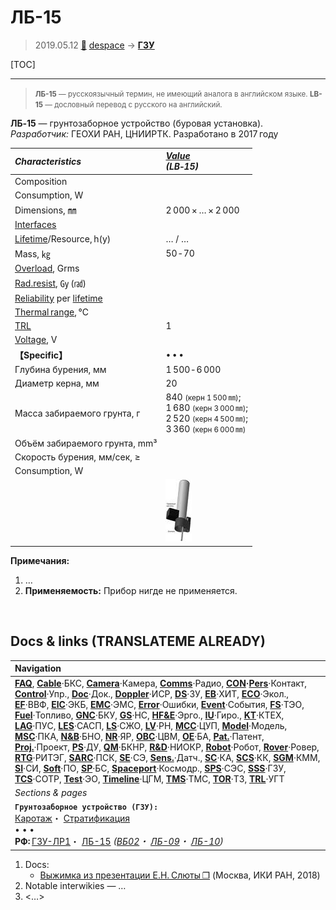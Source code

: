 # ЛБ-15
> 2019.05.12 [🚀](../index/index.md) [despace](index.md) → **[ГЗУ](sss.md)**

[TOC]

---

> <small>**ЛБ-15** — русскоязычный термин, не имеющий аналога в английском языке. **LB-15** — дословный перевод с русского на английский.</small>

**ЛБ‑15** — грунтозаборное устройство (буровая установка).  
*Разработчик:* ГЕОХИ РАН, ЦНИИРТК. Разработано в 2017 году 

|*Characteristics*|*[Value](si.md)<br> (LB‑15)*|
|:--|:--|
|Composition| |
|Consumption, W| |
|Dimensions, ㎜|2 000 × … × 2 000|
|[Interfaces](interface.md)| |
|[Lifetime](lifetime.md)/Resource, h(y)|… / …|
|Mass, ㎏|50 ‑ 70|
|[Overload](vibration.md), Grms| |
|[Rad.resist](ion_rad.md), ㏉ (㎭)| |
|[Reliability](qm.md) per [lifetime](lifetime.md)| |
|[Thermal range](tcs.md), ℃| |
|[TRL](trl.md)|1|
|[Voltage](voltage.md), V| |
|**【Specific】**|• • •|
|Глубина бурения, мм|1 500 ‑ 6 000|
|Диаметр керна, мм|20|
|Масса забираемого грунта, г|840 <small>(керн 1 500 ㎜)</small>;<br> 1 680 <small>(керн 3 000 ㎜)</small>;<br> 2 520 <small>(керн 4 500 ㎜)</small>;<br> 3 360 <small>(керн 6 000 ㎜)</small>|
|Объём забираемого грунта, mm³| |
|Скорость бурения, мм/сек, ≥| |
|Consumption, W| |
| |[![](f/sss/l/lb-15_pic1_thumb.jpg)](f/sss/l/lb-15_pic1.png)|[![](f/sss/l/lb-15_pic2_thumb.jpg)](f/sss/l/lb-15_pic2.png)|[![](f/sss/l/lb-15_pic3_thumb.jpg)](f/sss/l/lb-15_pic3.png)|

**Примечания:**

   1. …
   1. **Применяемость:** Прибор нигде не применяется.



<p style="page-break-after:always"> </p>

## Docs & links (TRANSLATEME ALREADY)
|Navigation|
|:--|
|**[FAQ](faq.md)**, **[Cable](cable.md)**·БКС, **[Camera](cam.md)**·Камера, **[Comms](comms.md)**·Радио, **[CON](contact.md)·[Pers](person.md)**·Контакт, **[Control](control.md)**·Упр., **[Doc](doc.md)**·Док., **[Doppler](doppler.md)**·ИСР, **[DS](ds.md)**·ЗУ, **[EB](eb.md)**·ХИТ, **[ECO](ecology.md)**·Экол., **[EF](ef.md)**·ВВФ, **[ElC](elc.md)**·ЭКБ, **[EMC](emc.md)**·ЭМС, **[Error](error.md)**·Ошибки, **[Event](event.md)**·События, **[FS](fs.md)**·ТЭО, **[Fuel](fuel.md)**·Топливо, **[GNC](gnc.md)**·БКУ, **[GS](scs.md)**·НС, **[HF&E](hfe.md)**·Эрго., **[IU](iu.md)**·Гиро., **[KT](kt.md)**·КТЕХ, **[LAG](lag.md)**·ПУC, **[LES](les.md)**·САСП, **[LS](ls.md)**·СЖО, **[LV](lv.md)**·РН, **[MCC](mcc.md)**·ЦУП, **[Model](model.md)**·Модель, **[MSC](sc.md)**·ПКА, **[N&B](nnb.md)**·БНО, **[NR](nr.md)**·ЯР, **[OBC](obc.md)**·ЦВМ, **[OE](oe.md)**·БА, **[Pat.](патент.md)**·Патент, **[Proj.](project.md)**·Проект, **[PS](ps.md)**·ДУ, **[QM](qm.md)**·БКНР, **[R&D](rnd.md)**·НИОКР, **[Robot](robotics.md)**·Робот, **[Rover](rover.md)**·Ровер, **[RTG](rtg.md)**·РИТЭГ, **[SARC](sarc.md)**·ПСК, **[SE](se.md)**·СЭ, **[Sens.](sensor.md)**·Датч., **[SC](sc.md)**·КА, **[SCS](scs.md)**·КК, **[SGM](sgm.md)**·КММ, **[SI](si.md)**·СИ, **[Soft](soft.md)**·ПО, **[SP](sp.md)**·БС, **[Spaceport](spaceport.md)**·Космодр., **[SPS](sps.md)**·СЭС, **[SSS](sss.md)**·ГЗУ, **[TCS](tcs.md)**·СОТР, **[Test](test.md)**·ЭО, **[Timeline](timeline.md)**·ЦГМ, **[TMS](tms.md)**·ТМС, **[TOR](tor.md)**·ТЗ, **[TRL](trl.md)**·УГТ|
|*Sections & pages*|
|**`Грунтозаборное устройство (ГЗУ):`**<br> [Каротаж](logging.md)・ [Стратификация](stratification.md)<br>• • •<br> **РФ:** [ГЗУ-ЛР1](гзу_лр1.md)・ [ЛБ-15](lb_15.md) *([ВБ02](vb02.md)・ [ЛБ-09](lb_09.md)・ [ЛБ-10](lb_10.md))*|

   1. Docs:
      - [Выжимка из презентации Е.Н. Слюты ❐](f/sss/l/lb-15_presentation_2018_sluta.pdf) (Москва, ИКИ РАН, 2018)
   1. Notable interwikies — …
   1. <…>

